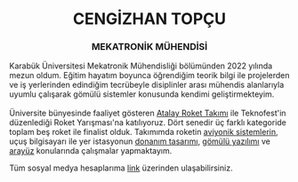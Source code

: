 <h1 align="center">CENGİZHAN TOPÇU</h1>
<h3 align="center">MEKATRONİK MÜHENDİSİ</h3>

Karabük Üniversitesi Mekatronik Mühendisliği bölümünden 2022 yılında mezun oldum. Eğitim hayatım boyunca öğrendiğim teorik bilgi ile projelerden ve iş yerlerinden edindiğim tecrübeyle disiplinler arası mühendis alanlarıyla uyumlu çalışarak gömülü sistemler konusunda kendimi geliştirmekteyim. 
<br>
<br>
Üniversite bünyesinde faaliyet gösteren [Atalay Roket Takımı](https://www.instagram.com/atalayroket/) ile Teknofest'in düzenlediği Roket Yarışması'na katılıyoruz. Dört senedir üç farklı kategoride toplam beş roket ile finalist olduk. Takımımda roketin [aviyonik sistemlerin](https://github.com/atalayroket/atalay_aviyoniksistem), uçuş bilgisayarı ile yer istasyonun [donanım tasarımı](https://github.com/atalayroket/atalay_donanimtasarimi), [gömülü yazılımı](https://github.com/atalayroket/atalay_gomuluyazilim) ve [arayüz](https://github.com/atalayroket/atalay_arayuz) konularında çalışmalar yapmaktayım.

Tüm sosyal medya hesaplarıma [link](https://linktr.ee/cengizhantopcu53) üzerinden ulaşabilirsiniz.
